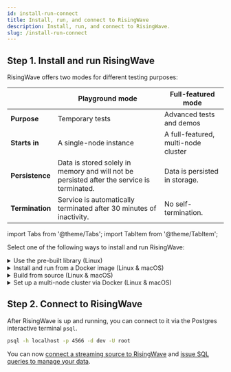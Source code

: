 ```yaml
---
id: install-run-connect
title: Install, run, and connect to RisingWave
description: Install, run, and connect to RisingWave.
slug: /install-run-connect
---
```


## Step 1. Install and run RisingWave

RisingWave offers two modes for different testing purposes:

||Playground mode|Full-featured mode|
|---|---|---|
|**Purpose**|Temporary tests|Advanced tests and demos|
|**Starts in**|A single-node instance|A full-featured, multi-node cluster|
|**Persistence**|Data is stored solely in memory and will not be persisted after the service is terminated.|Data is persisted in storage.|
|**Termination**|Service is automatically terminated after 30 minutes of inactivity.|No self-termination.|

import Tabs from '@theme/Tabs';
import TabItem from '@theme/TabItem';

<Tabs>
<TabItem value="playground_mode" label="Playground mode" default>

Select one of the following ways to install and run RisingWave:


<details>
  <summary>Use the pre-built library (Linux)</summary>

1. Download the pre-built library.

    ```shell
    wget https://github.com/risingwavelabs/risingwave/releases/download/v0.1.13/risingwave-v0.1.13-x86_64-unknown-linux.tar.gz
    ```
        

2. Unzip the library.

    ```shell
    tar xvf risingwave-v0.1.13-x86_64-unknown-linux.tar.gz
    ```
  
3. Start RisingWave in playground mode.

    ```shell
    ./risingwave playground
    ```
 
</details>

<details>
  <summary>Install and run from a Docker image (Linux & macOS)</summary>

  You can install and run RisingWave from a Docker image.
  
  As prerequisites, you need to install and run [Docker Desktop](https://docs.docker.com/get-docker/) in your environment.
  
  Start RisingWave in single-binary playground mode:
    
```shell
docker run -it --pull=always -p 4566:4566 -p 5691:5691 risingwavelabs/risingwave:latest playground
```
    
</details>

<details>
  <summary>Build from source (Linux & macOS)</summary>

You can build from source on both x86_64 and ARM64 systems (including macOS devices with an Apple M1 chip).

1. Clone the [risingwave](https://github.com/risingwavelabs/risingwave) repository.

    ```shell
    git clone https://github.com/risingwavelabs/risingwave.git
    ```

2. Install dependencies.

    RisingWave has the following dependencies. Please ensure all the dependencies have been installed before running RisingWave.

    * Rust
    * CMake
    * Protocol Buffers
    * OpenSSL
    * PostgreSQL terminal (14.1 or higher)
    * Tmux

    Select your operating system and run the following commands to install the dependencies.

import Tabs from '@theme/Tabs';
import TabItem from '@theme/TabItem';

<div style={{marginLeft:"2rem"}}>
<Tabs>
<TabItem value="macos" label="macOS" default>


```shell
brew install postgresql cmake protobuf openssl tmux
```
Run one of the following cammands to install [rustup](https://rustup.rs):
```shell
curl --proto '=https' --tlsv1.2 -sSf https://sh.rustup.rs | sh
```
or
```shell
brew install rustup-init && rustup-init
```
</TabItem>
<TabItem value="linux" label="Linux">

```shell
sudo apt update
sudo apt upgrade
sudo apt install make build-essential cmake protobuf-compiler curl openssl libssl-dev libcurl4-openssl-dev pkg-config postgresql-client tmux lld
curl --proto '=https' --tlsv1.2 -sSf https://sh.rustup.rs | sh
```

</TabItem>
</Tabs>
</div>

3. Run RisingWave.

    To run RisingWave, in the terminal, navigate to the directory where RisingWave is downloaded, and run the following command.
  
    ```shell
    ./risedev playground
    ```

    All services in RisingWave will be started.
    
</details>

</TabItem>

<TabItem value="full_featured_mode" label="Full-featured mode">

<details>
  <summary>Set up a multi-node cluster via Docker (Linux & macOS)</summary>

You can set up a full-featured RisingWave cluster via Docker Desktop. The cluster is composed of multiple RisingWave components, including:

* A frontend node
* A compute node
* A meta node
* A compactor node
* A datagen source connector
* A message queue

RisingWave also incorporates these third-party components:

* Grafana
* Etcd
* MinIO
* Prometheus


As prerequisites, you need to install [Docker Desktop](https://docs.docker.com/get-docker/) in your environment. Ensure that it is running before launching the cluster.

Then, clone the [risingwave-demo](https://github.com/risingwavelabs/risingwave-demo) repository.

```shell
git clone https://github.com/risingwavelabs/risingwave-demo.git
```

Now navigate to the `docker` directory and start the cluster from the docker-compose file.

```shell
cd risingwave-demo/docker
docker-compose up -d
```

:::note

If the following error occurs:
```shell
ERROR: The Compose file './docker-compose.yml' is invalid because:
'name' does not match any of the regexes: '^x-'
```
Use `docker compose` instead of `docker-compose`, or enable **Use Docker Compose V2** on the Settings page of Docker Desktop.

For more information, see [Docker Documentation](https://docs.docker.com/compose/#compose-v2-and-the-new-docker-compose-command).

:::
    
</details>

</TabItem>
</Tabs>




## Step 2. Connect to RisingWave

After RisingWave is up and running, you can connect to it via the Postgres interactive terminal `psql`.

```sh
psql -h localhost -p 4566 -d dev -U root
```
    
You can now [connect a streaming source to RisingWave](sql/commands/sql-create-source.md) and [issue SQL queries to manage your data](query-manage-data.md).

